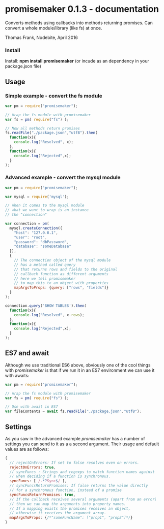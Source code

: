 # promisemaker 0.1.3 - documentation

Converts methods using callbacks into methods returning promises. Can convert a whole module/library (like fs) at once.

Thomas Frank, Nodebite, April 2016

### Install

Install: **npm install promisemaker**
(or incude as an dependency in your package.json file)

## Usage

### Simple example - convert the fs module
```javascript
var pm = require("promisemaker");

// Wrap the fs module with promisemaker
var fs = pm( require("fs") );

// Now all methods return promises
fs.readFile("./package.json","utf8").then(
  function(x){
    console.log("Resolved", x);
  },
  function(x){
    console.log("Rejected",x);
  }
);
```

### Advanced example - convert the mysql module
```javascript
var pm = require("promisemaker");

var mysql = require('mysql');

// When it comes to the mysql module
// what we want to wrap is an instance
// the "connection"

var connection = pm(
  mysql.createConnection({
    "host": "127.0.0.1",
    "user": "root",
    "password": "dbPassword",
    "database": "someDatabase"
  }),
  {
    // The connection object of the mysql module
    // has a method called query
    // that returns rows and fields to the original
    // callback function as different arguments
    // here we tell promisemaker
    // to map this to an object with properties
    mapArgsToProps: {query: ["rows", "fields"]}
  }
);

connection.query('SHOW TABLES').then(
  function(x){
    console.log("Resolved", x.rows);
  },
  function(x){
    console.log("Rejected",x);
  }
);
```

## ES7 and await
Although we use traditional ES6 above, obviously one of the
cool things with *promisemaker* is that if we run it in an
ES7 environment we can use it with awaits:
```javascript
var pm = require("promisemaker");

// Wrap the fs module with promisemaker
var fs = pm( require("fs") );

// Use with await in ES7
var fileContents = await fs.readFile("./package.json","utf8");
``` 

## Settings
As you saw in the advanced example *promisemaker* has a number of settings you can send to it as a a second argument. Their usage and default values are as follows:
```javascript
{
  // rejectOnErrors: If set to false resolves even on errors.
  rejectOnErrors: true,
  // syncFuncs : Strings and regexps to match function names against
  // when deciding if a function is synchronous.
  syncFuncs: [ /.*?Sync$/ ],
  // syncFuncsReturnPromises: If false returns the value directly
  // for a synchronous function, instead of a promise
  syncFuncsReturnPromises: true,
  // If the callback receives several arguments (apart from an error)
  // then we can map the arguments into property names.
  // If a mapping exists the promises receives an object,
  // otherwise it receives the argument array.
  mapArgsToProps: {/*"someFuncName": ["prop1", "prop2"]*/}
}
```
